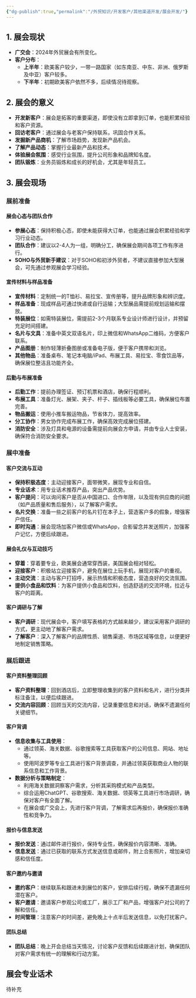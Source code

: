 ```yaml
---
{"dg-publish":true,"permalink":"/外贸知识/开发客户/其他渠道开发/展会开发/"}
---
```


## 1. 展会现状

- **广交会**：2024年外贸展会有所变化。
- **客户分布**：
  - **上半年**：欧美客户较少，一带一路国家（如东南亚、中东、非洲、俄罗斯及中亚）客户较多。
  - **下半年**：初期欧美客户依然不多，后续情况待观察。

## 2. 展会的意义

- **开发新客户**：展会是拓客的重要渠道，即使没有立即拿到订单，也能积累经验和客户资源。
- **回访老客户**：通过展会与老客户保持联系，巩固合作关系。
- **发掘新产品商机**：了解市场趋势，发现新产品机会。
- **了解产品动态**：掌握行业最新产品和技术。
- **体验展会氛围**：感受行业氛围，提升公司形象和品牌知名度。
- **团队锻炼**：业务员锻炼和成长的好机会，尤其是年轻员工。

## 3. 展会现场

### 展前准备

#### 展会心态与团队合作

- **参展心态**：保持积极心态，即使未能获得大订单，也能通过展会积累经验和学习行业动态。
- **团队合作**：建议以2-4人为一组，明确分工，确保展会期间各项工作有序进行。
- **SOHO与外贸新手建议**：对于SOHO和初涉外贸者，不建议直接参加大型展会，可先通过参观展会学习经验。

#### 宣传材料与样品准备

- **宣传材料**：定制统一的T恤衫、易拉宝、宣传册等，提升品牌形象和辨识度。
- **样品准备**：现成样品可通过快递或自行运输；大型展品需提前规划运输和摆放。
- **特装展位**：如需特装展位，需提前2-3个月联系专业设计师进行设计，并预留充足时间搭建。
- **名片与文具**：准备中英文双语名片，印上微信和WhatsApp二维码，方便客户联系。
- **产品图册**：制作轻薄折叠图册或准备电子版，便于客户携带和浏览。
- **其他物品**：准备桌布、笔记本电脑/iPad、布展工具、易拉宝、零食饮品等，确保展位整洁且功能齐全。

#### 后勤与布展准备

- **后勤工作**：提前办理签证、预订机票和酒店，确保行程顺利。
- **布展工具**：准备灯光、展架、夹子、杆子、插线板等必要工具，确保展位布置完善。
- **物品搬运**：使用小推车搬运物品，节省体力，提高效率。
- **分工协作**：男女协作完成布展工作，确保高效完成展位搭建。
- **消防安全**：涉及灯具和电源的设备需提前向展会方申请，并由专业人士安装，确保符合消防安全要求。

### 展中准备

#### 客户交流与互动

- **保持积极态度**：主动迎接客户，面带微笑，展现专业和自信。
- **专业话术**：用专业话术推荐产品，突出产品优势。
- **客户提问**：可以询问客户是否从中国进口、合作年限，以及现有供应商的问题（如产品质量和售后服务），以了解客户需求。
- **名片交换**：准备一些之前客户的名片钉在本子上，营造客户多的假象，增强客户信任。
- **即时沟通**：展会现场加客户微信或WhatsApp，合影留念并发送照片，加强客户记忆，方便后续跟进。

#### 展会礼仪与互动技巧

- **穿着**：穿着要专业，欧美展会通常穿西装，美国展会相对轻松。
- **迎接客户**：积极站立迎接客户，避免在展位上玩手机，展现对客户的重视。
- **主动交流**：主动与客户打招呼，展示热情和积极态度，营造良好的交流氛围。
- **提供小食品和饮料**：为客户提供小食品和饮料，创造舒适的交流环境，拉近与客户的距离。

#### 客户调研与了解

- **客户调研**：现代展会中，客户填写表格的方式越来越少，建议采用客户调研的方式，更主动地了解客户需求。
- **了解客户**：深入了解客户的品牌性质、销售渠道、市场区域等信息，以便更好地制定销售策略。

### 展后跟进

#### 客户资料整理回顾

- **客户资料整理**：回到酒店后，立即整理收集到的客户资料和名片，进行分类并标注备注，以便后续跟进。
- **交流内容回顾**：回顾当天的交流内容，记录重要信息和对话，确保不遗漏任何关键细节。

#### 客户背调

- **信息收集与工具使用**：
  - 通过领英、海关数据、谷歌搜索等工具获取客户的公司信息、网站、地址等。
  - 使用阿波罗等专业工具进行客户背景调查，并通过领英获取商业人物的联系信息和工作背景。
- **数据分析与策略制定**：
  - 利用海关数据洞察客户需求，分析其采购模式和产品类型。
  - 综合运用ChatGPT、谷歌搜索、海关数据、领英等工具进行市场调研，确保对客户有全面了解。
  - 在展会或广交会上，先进行客户背调，了解需求后再报价，确保报价准确性和竞争力。

#### 报价与信息发送

- **报价发送**：通过邮件进行报价，保持专业性，确保报价内容清晰、准确。
- **信息发送**：通过已获取的联系方式发送信息或邮件，附上合影照片，增加亲切感和信任度。

#### 客户邀约与邀请

- **邀约客户**：继续联系和跟进未到展位的客户，安排后续行程，确保不遗漏任何潜在客户。
- **客户邀请**：邀请客户参观公司或工厂，展示工厂和产品，增强客户对公司的了解和信任。
- **时间管理**：注意客户的时间差，避免晚上十点半后发送信息，以免打扰客户。

#### 团队总结

- **团队总结**：晚上开会总结当天情况，讨论客户反馈和后续跟进计划，确保团队对客户需求有统一的理解和行动方案。

## 展会专业话术

待补充